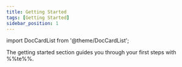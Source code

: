 ```yaml
---
title: Getting Started
tags: [Getting Started]
sidebar_position: 1
---
```


import DocCardList from '@theme/DocCardList';

The getting started section guides you through your first steps with %%te%%.

<DocCardList />
